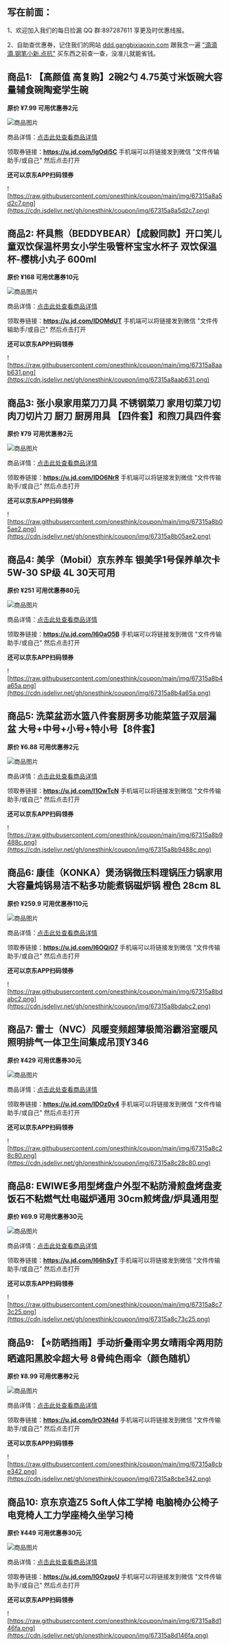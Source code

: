 ## 写在前面：

1、欢迎加入我们的每日捡漏 QQ 群:897287611 享更及时优惠线报。

2、自助查优惠券，记住我们的网站 [ddd.gangbixiaoxin.com](https://ddd.gangbixiaoxin.com) 跟我念一遍 ["滴滴滴.钢笔小新.点抗"](https://ddd.gangbixiaoxin.com) 买东西之前查一查，没准儿就能省钱。

## 商品1: 【高颜值 高复购】2碗2勺 4.75英寸米饭碗大容量辅食碗陶瓷学生碗

**原价 ¥7.99 可用优惠券2元**

![商品图片](http://img14.360buyimg.com/n1/jfs/t1/132807/39/49070/100138/67306a72F2a60f0e7/dc4440ee73054fec.jpg)

商品详情：[点击此处查看商品详情](https://union-click.jd.com/jdc?e=1003156031&amp;p=JF8BAa4JK1olXwIGV1dcD00WA18IGlsUVA4EXFdYDE4SA19MRANLAjZbERscSkAJHTRQRA1CCVkdDwtCWhVLHTdNTwcKBENeCVAfUg8bCjhwaF8TLll2PFoebB1LRhRjUhtADm5HOlwHVTRAfRANYQMUIFoAPCU5QVxXDxtxazliLgZdIwEHWz9kcC9_ci9NOWVEEig_Ui51Sg9OexBmK2FYKBcqUEpHYW50WztnAH9gVS4bfzJ3ZxtrcAxhJFRnIwcISz9IVQpzfSdrCllXPzoAXRdxaj1QbDh2AXJrDjsqUThLdBt8D1lgbXZwHVgfX09pYzsSYxl3A1kYKwRdUh0bD18JK1gUXQELUllbAU4nM28IKxp7XQMFXF5dAEInAl8IHVkVXg8EU1hcD0MWM28AHGvC8L7X3u-IgPLDneffovzA1LrWytZtOHsUM28JGlkVWQEDVl5tOEsUM2w4RTUUDgEHAF9fWCVLAT1bUFIdD2gCXFlUCUsfAWo4GVoUXwQyZG5UXzNkB2l7RC99WUVmAgIYcyBeQzpbcx57X1xfKwkjd05tW251R1l9JmJLZF5t)

领取券链接：**https://u.jd.com/IgOdi5C** 手机端可以将链接发到微信 "文件传输助手/或自己" 然后点击打开

**还可以京东APP扫码领券**

![https://raw.githubusercontent.com/onesthink/coupon/main/img/67315a8a5d2c7.png](https://cdn.jsdelivr.net/gh/onesthink/coupon/img/67315a8a5d2c7.png)

## 商品2: 杯具熊（BEDDYBEAR）【成毅同款】开口笑儿童双饮保温杯男女小学生吸管杯宝宝水杯子 双饮保温杯-樱桃小丸子 600ml

**原价 ¥168 可用优惠券10元**

![商品图片](http://img14.360buyimg.com/n1/jfs/t1/174052/39/48251/176348/6730010dF4f521e38/06e1e1279c358978.jpg)

商品详情：[点击此处查看商品详情](https://union-click.jd.com/jdc?e=1003156031&amp;p=JF8BAdIJK1olXwIHVVlbD08VAl8IGloXXQALVl5cDUwTCl9MRANLAjZbERscSkAJHTRQRA1CCVkdDwtCWhVLHTdNTwcKBENeCVAfUg8bdRFBTgdRNFpbJFkJATUTcCRxczoUA05wOlwvbzBpRidBYS1VVX5LCxk4ClxXDxtxaz5iFGVDIjchajxkdDF_Yg1NOWJQEj0_Ui11Sm5ObABmL2FYIBcpQEthYSYJWztNAHZgHSobaElCdBhSeAxhJFRgIC0-Vz9IcwlzfCcTOE5hIjkCViNFZRB_eAJhVXBrJyw-QS8SdG1eci9hIkdiJiI7f0prCw8KfwhhFAcKI1wPbStlYDN_RCtGKWV1ECpfXhMnfSxWUDBACBhnSh5bdwlVVC0STAhHLQoOZF9tC0oXBGYOHF0cWDYyVF5tSSUTC2gPHFklXDYCUlxdC0IRBGkIElIXbQYKU26KpfPCid7dk-LBw47V7fmIgffDnec4K2sWbQYDVVxdDEwWAW84K1sWbQUyCjBcW0wSU24OSDVJX1RRH1ZaUyUXC2gOElkQXg4yVl9cCkknM19-ZRJAAUJrCActDx8efWt7UCJ9PAdcHCwzCjlweBFNUxJvK0YKLBcCTy4VM284)

领取券链接：**https://u.jd.com/IDOMdUT** 手机端可以将链接发到微信 "文件传输助手/或自己" 然后点击打开

**还可以京东APP扫码领券**

![https://raw.githubusercontent.com/onesthink/coupon/main/img/67315a8aab631.png](https://cdn.jsdelivr.net/gh/onesthink/coupon/img/67315a8aab631.png)

## 商品3: 张小泉家用菜刀刀具 不锈钢菜刀 家用切菜刀切肉刀切片刀 厨刀 厨房用具 【四件套】和煦刀具四件套

**原价 ¥79 可用优惠券2元**

![商品图片](http://img14.360buyimg.com/n1/jfs/t1/183845/35/50823/123126/672f4e27Fd7612634/706b07e9bebd063f.jpg)

商品详情：[点击此处查看商品详情](https://union-click.jd.com/jdc?e=1003156031&amp;p=JF8BAdkJK1olXwIHXV9YDEofAF8IGlocVQ8KUllZAUsWAl9MRANLAjZbERscSkAJHTRQRA1CCVkdDwtCWhVLHTdNTwcKBENeCVAfUg8bXmYKWwtzCnZHPTkLdhh1QBNPbwZAH2ABOlwBATYeZ2ZsTVNoBEV4P1tUa1xXDxtxaz5sLk9eIicPbz90Ayh8citNOWJiEigvUih1AhtOey5lO2FbMBcqQEpwYSZOWy9nB2BgVT4baBNgcAxBaAxhJG5RIBc6SjxIaw1zfCcTOE5hIjkCViNFZRBxeyh2A3FwIDs9USsSYydociJ2JQFiLQg4fEp8XxtxcCt1LgcEI1wEfzx1YCh8cg1zKnVxEylfXihsY3sKbk8XKDZ2UgVDQQB8BQ1UTzxoX31_CwgdcE53D2M4GmsWXAYFXVhaDkISM18IG2tUMw8HVVtVOEonA2kKG1gcWwEEUF5aD3sXC2g4zPatiIyzgdbk3NWf1NavztKpiZiKZG5tC3sXAm4KG18SXAQCZG5dC3sUMzFmGggTXwYBXVwzVElFUCRbWg57XQ4FUF5UCk8RM20JGlkXbTYyCVdfSBtxVB9NcjxDI1VgFyIafBZCQQkLdVlJVHsLMFc5XkNqWixycF4cPjYCZA)

领取券链接：**https://u.jd.com/IDO6NrR** 手机端可以将链接发到微信 "文件传输助手/或自己" 然后点击打开

**还可以京东APP扫码领券**

![https://raw.githubusercontent.com/onesthink/coupon/main/img/67315a8b05ae2.png](https://cdn.jsdelivr.net/gh/onesthink/coupon/img/67315a8b05ae2.png)

## 商品4: 美孚（Mobil）京东养车 银美孚1号保养单次卡5W-30 SP级 4L  30天可用

**原价 ¥251 可用优惠券80元**

![商品图片](http://img14.360buyimg.com/n1/jfs/t1/218220/18/47520/137919/672f7ebcF8a813415/68fa080d50a49818.jpg)

商品详情：[点击此处查看商品详情](https://union-click.jd.com/jdc?e=1003156031&amp;p=JF8BAZ8JK1olXDYCVV9cDkgTAGgJHFolGVlaCgFtUQ5SQi0DBUVOBVlUAwoCFxBCHD1WR0VNGFJeSwcYVBYZQTVMFz91O3JdVyNaUDwUV2lPUz5rKEdcLwUlYyUVAmdVex11NFx-FDgVCSxIcBofW1dhJHZnIy0mSjxuewh_aCRRJXNlIjwEaEl0YWZseQFhGWVJLA4_QSNcdCcBcj9mXAR2Nlc7ahJ_BQwKeCtuPmVDIzc5WD9OZDB8byxICH9DFTgVCDd-ZzJIYyJhP39hIxkrcTtzehxBTGtKXlthBBgNYS5PWzFtZxhUK01-NwEbBEcnAl8LGlsSVAAFUldYOHsXA19edVsUXAcDVVpaDkonAl8IHVkVXg8EU1haCkwRM28AHGvC8L7X3u-IgPLDneffovzA1LrWytZtOHsUM28JGlkVWQEDVl5tOEsUM2w4RTUUDgABVFpaWiVLAT1bUAlJHGgCVlxcCUgWB2k4GVoUXwQyZG45aC1jXGx1HANiXlIEExY4dj5WXRRTYzB7XwcKCT4baCJNfy9uU1pyAnV3ZF5t)

领取券链接：**https://u.jd.com/I6OaO5B** 手机端可以将链接发到微信 "文件传输助手/或自己" 然后点击打开

**还可以京东APP扫码领券**

![https://raw.githubusercontent.com/onesthink/coupon/main/img/67315a8b4a65a.png](https://cdn.jsdelivr.net/gh/onesthink/coupon/img/67315a8b4a65a.png)

## 商品5: 洗菜盆沥水篮八件套厨房多功能菜篮子双层漏盆 大号+中号+小号+特小号【8件套】

**原价 ¥6.88 可用优惠券2元**

![商品图片](http://img14.360buyimg.com/n1/jfs/t1/227265/35/29117/246118/6730684fFb34778db/21ec1f2cdefbeb83.jpg)

商品详情：[点击此处查看商品详情](https://union-click.jd.com/jdc?e=1003156031&amp;p=JF8BAa4JK1olXwIGVVdcAUMfAl8IGlsUXgYKU1dfAEMSBV9MRANLAjZbERscSkAJHTRQRA1CCVkdDwtCWhVLHTdNTwcKBENeCVAfUg8bfTBMZxBGBW1lIlcvTBVQdm11EidRFHl8Olw-bS1IYzt2Y15uIVVmDV8HU1xXDxtxazliLlNFIic1WzxeSjB_cglNOWViEioVUi51Ah9OeBBmLWFYNBcpekpEYSZwWy9dB2NgHQwbazJBZhsJTgxhJFRnIwcISz9IWQtzfSdrCl1cMjtcSgtwYQdQbDh2AXJrMDwkazxSdDV8D1lgbQV0DVYOTg9PYTdUGglOP0F5ThglSg0bD18JK1gUXQELUllbAU4nM28IKxp7XQMFXF5dAEInAl8IHVkVXg8EU1hVC0oRM28AHGvC8L7X3u-IgPLDneffovzA1LrWytZtOHsUM28JGlkVWQEDVl5tOEsUM2w4RTUUDgAAVF0JDCVLAT1bUA9QGmgCXFlfDE0TB2c4GVoUXwQyZG4jVw9rSDxQcDxjVHRGChkoCjYefytBZCV7X2VnMgE9XDVvBhR0SD9MXFxZZF5t)

领取券链接：**https://u.jd.com/I1OwTcN** 手机端可以将链接发到微信 "文件传输助手/或自己" 然后点击打开

**还可以京东APP扫码领券**

![https://raw.githubusercontent.com/onesthink/coupon/main/img/67315a8b9488c.png](https://cdn.jsdelivr.net/gh/onesthink/coupon/img/67315a8b9488c.png)

## 商品6: 康佳（KONKA）煲汤锅微压料理锅压力锅家用大容量炖锅易洁不粘多功能煮锅磁炉锅 橙色 28cm 8L

**原价 ¥259.9 可用优惠券110元**

![商品图片](http://img14.360buyimg.com/n1/jfs/t1/217068/28/47128/84111/672d8e5cF9c7ace58/9dc03a75d894de85.jpg)

商品详情：[点击此处查看商品详情](https://union-click.jd.com/jdc?e=1003156031&amp;p=JF8BAdQJK1olXwIGVl9YAE8UCl8IGlsVVAIBUF1eAU0UA19MRANLAjZbERscSkAJHTRQRA1CCVkdDwtCWhVLHTdNTwcKBENeCVAfUg8bdBt-bl0UJA5rNzwhdh9kRjJLcAFHJ05UOlw6eyJjRWd3WVJFBVoEMDsACFxXDxtxazliPgZBIFw5azxOAy58GS9NOWJqEiovUi91SilObxBlOmFbVRcqQEp1YSZsWzhnAHVgHV8bfwN3YxZ8ZAxhJFRrIxciVz9-WT9zfCcTOE5hIjkCViNFZRBxeFp2AmVwKyk9bDhSdA10ci9cPQ50Nio4fChwQhtAcz52BAZANCcEeyh1YDN_RDNGJHVXESk0eBMnVj12b1MdHllnDAI-Vi1MfThtQzNgGwoOZF9tC0oXBGYOHF0cWDYyVF5tSSUXAGYIG1IQXjYDZF5bCksUCmkPElocXAMyVFZaOJy6u7qCqo6d5NKc3Inkr56ev7uWk2slbQUyVF9cCksTBG4KG2slXQUyV24DZkpEBW0IHlwVM1oABg0WXkgTbW8AHFkcXgILUW5fCUoVAV84KyxhK3MEVSdVYSh1fxFcaB5IHm1YBiQVXiUVZBxhbx0dIkQLBAYBDi9yXm84G2s)

领取券链接：**https://u.jd.com/I6OQiO7** 手机端可以将链接发到微信 "文件传输助手/或自己" 然后点击打开

**还可以京东APP扫码领券**

![https://raw.githubusercontent.com/onesthink/coupon/main/img/67315a8bdabc2.png](https://cdn.jsdelivr.net/gh/onesthink/coupon/img/67315a8bdabc2.png)

## 商品7: 雷士（NVC）风暖变频超薄极简浴霸浴室暖风照明排气一体卫生间集成吊顶Y346

**原价 ¥429 可用优惠券30元**

![商品图片](http://img14.360buyimg.com/n1/jfs/t1/225421/11/14549/173527/6730e062Ffe1543bd/512040d991e86a16.jpg)

商品详情：[点击此处查看商品详情](https://union-click.jd.com/jdc?e=1003156031&amp;p=JF8BAaoJK1olXwIGVFZbCU0TC18IGloUXAIFVV9eAU4nRzBQRQQlBENHFRxWFlVMWzBeTA9KQl1XSwwDVFVPRjtUBAJQAVsMFgQZBC93ZRtXGCYSBXEBAFg5Cxtrdi5WXBNpNmgAVVYAaA13ajV0Wz1dKVsKHStKSEdjeh9tbChyHnEAJDsqUUtXexpsfTlPLQR2DFc0ahJ3RwxtYz53FG5JNxZVfi9jUW1_eVJ2P19LFT0_azJsYAxJbDJxDn9xIwApbDxKVhZWQSxsC2Z7IxgdcDJjYRh7fBhiJG5lID0qX3tuQypUWlh1LmRWMlskdTFucSR7GyBDUQoyVW5eCUsQCmkPHVIQbTYCVG4fZpO9hbuagYyR2N6v3W5cOEsRAW8LEl0SVAUGUFZtCEMQM7ilo46f7NOK7YrDgJyupLqBp4-L1TYyZF1tCEoWAW8MHFoXXTYyVF1tC3tJbW5bHVgRXgQKOgJfWhhcWjtVdVsXXg4KU19VAHsVAm4KGWslbWJiMioCCzYQWxgLT11xXlZ-IR8DTwNraAEKGlNIPUBiPQQhSC1fdzIAUi4lXTY)

领取券链接：**https://u.jd.com/IDOz0v4** 手机端可以将链接发到微信 "文件传输助手/或自己" 然后点击打开

**还可以京东APP扫码领券**

![https://raw.githubusercontent.com/onesthink/coupon/main/img/67315a8c28c80.png](https://cdn.jsdelivr.net/gh/onesthink/coupon/img/67315a8c28c80.png)

## 商品8: EWIWE多用型烤盘户外型不粘防滑煎盘烤盘麦饭石不粘燃气灶电磁炉通用 30cm煎烤盘/炉具通用型

**原价 ¥69.9 可用优惠券30元**

![商品图片](http://img14.360buyimg.com/n1/jfs/t1/162437/17/52047/252550/672db32bFc4808bdd/6a67ba0f17ad8c60.jpg)

商品详情：[点击此处查看商品详情](https://union-click.jd.com/jdc?e=1003156031&amp;p=JF8BAdwJK1olXwIGVVlaAUgRAV8IGlsUXwACXFpYD04TBl9MRANLAjZbERscSkAJHTRQRA1CCVkdDwtCWhVLHTdNTwcKBENeCVAfUg8bYD9SRgZoDkRfJiEFWgN_Zy9TfiYTAFJLOlwjaTFHdxhgeixhGFtdLl4vXlxXDxtxazliLm1DICcHbj9kfC9_YjtNOWJiEikVVTt1SgtObz5lOGFbEhcqakpEYSZOWyxNAHFgHT4baBN8dBh8TgxhJFRrIBc2TT9uYwhzfCcTOE5hIjkCViNFZRNreDhcAXIAKDgqUjcSYCdociJ2XVpiJj40awJkQw9XYzxhBHIEICc5Wz9PYCh8YgFzKmUCFykCXhtsY3sKbk8XKDZkMi0UaxVTAQ9NXwFGPVJ6HERffSJnD2M4GmsWXAYFXVhaDkISM18IG2tUMwYBV15UCkMWM244G10XXQULUllUD0kSA18IE1wliqu6gdTs3cOu1_GAzOKyiI--gMDVOHsnAF8IGloXXQIFVVxdOHsXAF8LKwV7XFUKVF1dABl5X21aSBBPDlxsVFxeAEkfAGgLK1kUXAQAZG5taxtNXjJ1SBlIL3laBhY1bAtMZhIORg9cMwR8NSQNfDx_Yhh8XgZKJwZwAm5dOA)

领取券链接：**https://u.jd.com/I66hSyT** 手机端可以将链接发到微信 "文件传输助手/或自己" 然后点击打开

**还可以京东APP扫码领券**

![https://raw.githubusercontent.com/onesthink/coupon/main/img/67315a8c73c25.png](https://cdn.jsdelivr.net/gh/onesthink/coupon/img/67315a8c73c25.png)

## 商品9: 【⭐防晒挡雨】手动折叠雨伞男女晴雨伞两用防晒遮阳黑胶伞超大号 8骨纯色雨伞（颜色随机）

**原价 ¥8.99 可用优惠券2元**

![商品图片](http://img14.360buyimg.com/n1/jfs/t1/199253/34/49026/56753/673067b6F16ca4f7b/3f0820c3b7495185.jpg)

商品详情：[点击此处查看商品详情](https://union-click.jd.com/jdc?e=1003156031&amp;p=JF8BAa4JK1olXwIGVVdcAUMfAl8IGlsUWwAAXVxaC0IXBF9MRANLAjZbERscSkAJHTRQRA1CCVkdDwtCWhVLHTdNTwcKBENeCVAfUg8bdRFBTgdRNFpbJFkJYxNCdDhxcw5MFXhUOlwvbzBpRidBYS1VVAdDEioGClxXDxtxazliLn1DIAELaD9OVjN8YjNNOWViEioVUi51Ah9OeBBmLWFYNBcpekpEYSZwWy9dB2NgHQwbazJBZhsJTgxhJFRnIwcISz9IWQtzfSdrCl1cMjtcSgtwYQdQbDh2AXJrMDwkazxSdDV8D1lgbXxFDx4UEhN3Ywp-HRJ2H3wLLQ5eeg0bD18JK1gUXQELUllbAU4nM28IKxp7XQMFXF5dAEInAl8IHVkVXg8EU1dbAUgUM28AHGvC8L7X3u-IgPLDneffovzA1LrWytZtOHsUM28JGlkVWQEDVl5tOEsUM2w4RTUUDgNVXQ1fXyVLAT1bUAZDGWgCVlxcCE4RBmg4GVoUXwQyZG4rdgJCXythRwJlWlJpDAsqXzJ_VjZAZQ17X3RlLyAYQAJtdS8BGhpTKV0AZF5t)

领取券链接：**https://u.jd.com/IrO3N4d** 手机端可以将链接发到微信 "文件传输助手/或自己" 然后点击打开

**还可以京东APP扫码领券**

![https://raw.githubusercontent.com/onesthink/coupon/main/img/67315a8cbe342.png](https://cdn.jsdelivr.net/gh/onesthink/coupon/img/67315a8cbe342.png)

## 商品10: 京东京造Z5 Soft人体工学椅 电脑椅办公椅子电竞椅人工力学座椅久坐学习椅

**原价 ¥449 可用优惠券30元**

![商品图片](http://img14.360buyimg.com/n1/jfs/t1/149515/33/45943/159703/6730a5fcF73a1bad7/08568740cb1d2424.jpg)

商品详情：[点击此处查看商品详情](https://union-click.jd.com/jdc?e=1003156031&amp;p=JF8BAagJK1olXwIGV11bCk0XCl8IGloUWQAEXF5UD0gnRzBQRQQlBENHFRxWFlVMWzBeTA9KQl1XSwwDVFVPRjtUBAJQAVsMFgQZBC4VU2xRaCleHE5hMA0pVBVHQRQJWCtoImgAVD5aCgNuUSdbTwdPOUd5Vh5KSEdjeh9tbChmHHFdDjwkezRVexpsSDlPIQRhHFc_ahJnRxhTYzx3FEBJIjxUbi9kUW1oQ1NnP19pCCkkeCJsYAxJbDJxDn9xKxsqfDxKVhZJWC13FG11IBwWcDJjYRZrbBxjJHZmLT0mX3ttAnFSZVocCWNjEChYdyNwARVIUF1TUQoyVW5eCUsQCmkPHVIQbTYCVG4LZksWAm4JE1wSXAUyVW5dDkkXAGYOHFIdVQULZF5VD3vArtfdkerA1b_WytaKsezCitPchdMlbTYBZF5cCUkXB2gJGVslbQYBZF1tViUWUGgNElsVWGheVgwOQxQVXAEIE1wcVAALVVdtCkoWAW04K2twX1YBDS0vQwpfYAtbbwdLDUR5VR0tdTR5AW9oHFldJFRKBwoBUi9WeG1IK1sl)

领取券链接：**https://u.jd.com/IGOzgoU** 手机端可以将链接发到微信 "文件传输助手/或自己" 然后点击打开

**还可以京东APP扫码领券**

![https://raw.githubusercontent.com/onesthink/coupon/main/img/67315a8d146fa.png](https://cdn.jsdelivr.net/gh/onesthink/coupon/img/67315a8d146fa.png)

